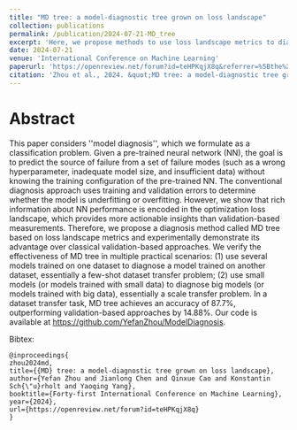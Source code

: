 ```yaml
---
title: "MD tree: a model-diagnostic tree grown on loss landscape"
collection: publications
permalink: /publication/2024-07-21-MD_tree
excerpt: 'Here, we propose methods to use loss landscape metrics to diagnose failure models in trained models.'
date: 2024-07-21
venue: 'International Conference on Machine Learning'
paperurl: 'https://openreview.net/forum?id=teHPKqjX8q&referrer=%5Bthe%20profile%20of%20Konstantin%20Sch%C3%BCrholt%5D(%2Fprofile%3Fid%3D~Konstantin_Sch%C3%BCrholt1)'
citation: 'Zhou et al., 2024. &quot;MD tree: a model-diagnostic tree grown on loss landscape.&quot; <i>ICML</i> 2024.'
---
```


Abstract 
=====

This paper considers ''model diagnosis'', which we formulate as a classification problem. Given a pre-trained neural network (NN), the goal is to predict the source of failure from a set of failure modes (such as a wrong hyperparameter, inadequate model size, and insufficient data) without knowing the training configuration of the pre-trained NN. The conventional diagnosis approach uses training and validation errors to determine whether the model is underfitting or overfitting. However, we show that rich information about NN performance is encoded in the optimization loss landscape, which provides more actionable insights than validation-based measurements. Therefore, we propose a diagnosis method called MD tree based on loss landscape metrics and experimentally demonstrate its advantage over classical validation-based approaches. We verify the effectiveness of MD tree in multiple practical scenarios: (1) use several models trained on one dataset to diagnose a model trained on another dataset, essentially a few-shot dataset transfer problem; (2) use small models (or models trained with small data) to diagnose big models (or models trained with big data), essentially a scale transfer problem. In a dataset transfer task, MD tree achieves an accuracy of 87.7%, outperforming validation-based approaches by 14.88%. Our code is available at https://github.com/YefanZhou/ModelDiagnosis.

Bibtex: 
```
@inproceedings{
zhou2024md,
title={{MD} tree: a model-diagnostic tree grown on loss landscape},
author={Yefan Zhou and Jianlong Chen and Qinxue Cao and Konstantin Sch{\"u}rholt and Yaoqing Yang},
booktitle={Forty-first International Conference on Machine Learning},
year={2024},
url={https://openreview.net/forum?id=teHPKqjX8q}
}
```